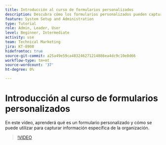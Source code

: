 ```yaml
---
title: Introducción al curso de formularios personalizados
description: Descubra cómo los formularios personalizados pueden capturar información específica de la organización.
feature: System Setup and Administration
type: Tutorial
role: Admin, Leader, User
level: Beginner, Intermediate
activity: use
team: Technical Marketing
jira: KT-8908
hidefromtoc: true
source-git-commit: a25a49e59ca483246271214886ea4dc9c10e8d66
workflow-type: tm+mt
source-wordcount: '37'
ht-degree: 0%

---
```


# Introducción al curso de formularios personalizados

En este vídeo, aprenderá qué es un formulario personalizado y cómo se puede utilizar para capturar información específica de la organización.

>[!VIDEO](https://video.tv.adobe.com/v/335171/?quality=12&learn=on)
